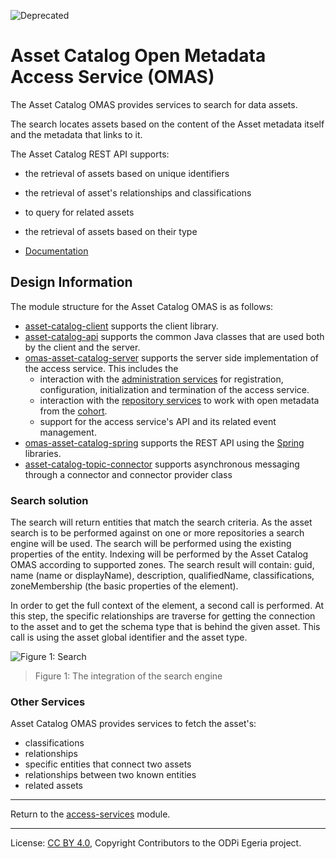 <!-- SPDX-License-Identifier: CC-BY-4.0 -->
<!-- Copyright Contributors to the ODPi Egeria project. -->

![Deprecated](../../../images/egeria-content-status-deprecated.png#pagewidth)

# Asset Catalog Open Metadata Access Service (OMAS)

The Asset Catalog OMAS provides services to search for data assets.

The search locates assets based on the content of the Asset metadata itself and the metadata that links
to it.

The Asset Catalog REST API supports:
* the retrieval of assets based on unique identifiers
* the retrieval of asset's relationships and classifications
* to query for related assets
* the retrieval of assets based on their type

* [Documentation](https://egeria-project.org/services/omas/asset-catalog/overview)

## Design Information

The module structure for the Asset Catalog OMAS is as follows:

* [asset-catalog-client](asset-catalog-client) supports the client library.
* [asset-catalog-api](asset-catalog-api) supports the common Java classes that are used both by the client and the server.
* [omas-asset-catalog-server](asset-catalog-server) supports the server side implementation of the access service.
 This includes the
  * interaction with the [administration services](../../admin-services) for
    registration, configuration, initialization and termination of the access service.
  * interaction with the [repository services](../../repository-services) to work with open metadata from the
    [cohort](https://egeria-project.org/concepts/cohort-member).
  * support for the access service's API and its related event management.
* [omas-asset-catalog-spring](asset-catalog-spring) supports the REST API using the [Spring](../../../developer-resources/Spring.md) libraries.
* [asset-catalog-topic-connector](asset-catalog-topic-connector) supports asynchronous messaging through a connector
and connector provider class

### Search solution
The search will return entities that match the search criteria.
As the asset search is to be performed against on one or more repositories a search engine will be used. 
The search will be performed using the existing properties of the entity.
Indexing will be performed by the Asset Catalog OMAS according to supported zones.
The search result will contain: guid, name (name or displayName), description, qualifiedName, classifications, zoneMembership (the basic properties of the element).

In order to get the full context of the element, a second call is performed.
At this step, the specific relationships are traverse for getting the connection to the asset and to get the schema type that is behind the given asset.
This call is using the asset global identifier and the asset type. 


![Figure 1: Search](docs/egeria-asset-search.png)
> Figure 1: The integration of the search engine

### Other Services
Asset Catalog OMAS provides services to fetch the asset's:
* classifications
* relationships
* specific entities that connect two assets
* relationships between two known entities 
* related assets 


----
Return to the [access-services](..) module.

----
License: [CC BY 4.0](https://creativecommons.org/licenses/by/4.0/),
Copyright Contributors to the ODPi Egeria project.
